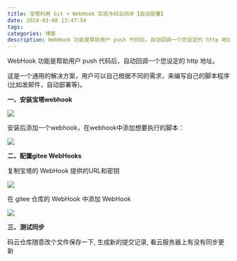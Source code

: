```yaml
---
title: 宝塔利用 Git + WebHook 实现与码云同步【自动部署】
date: 2024-03-08 13:47:54
tags:
categories: 博客
description: WebHook 功能是帮助用户 push 代码后，自动回调一个您设定的 http 地址。
---
```


WebHook 功能是帮助用户 push 代码后，自动回调一个您设定的 http 地址。

这是一个通用的解决方案，用户可以自己根据不同的需求，来编写自己的脚本程序(比如发邮件，自动部署等)。



**一、安装宝塔webhook**

![](https://developer.qcloudimg.com/http-save/yehe-7130271/849a248a36425cc424c60a8ab1696cda.jpg)

安装后添加一个webhook，在webhook中添加想要执行的脚本：

![](https://developer.qcloudimg.com/http-save/yehe-7130271/69ab98109587b77953d5e71cc63ceddb.jpg)



**二、配置gitee WebHooks**

复制宝塔的 WebHook 提供的URL和密钥

![](https://developer.qcloudimg.com/http-save/yehe-7130271/51a5a81b053c5ba0ee85959ea8229e3e.png)

在 gitee 仓库的 WebHook 中添加 WebHook

![](https://developer.qcloudimg.com/http-save/yehe-7130271/ff5f3ad988ce8bc651387b10a959600f.jpg)



**三、测试同步**

码云仓库随意改个文件保存一下, 生成新的提交记录, 看云服务器上有没有同步更新